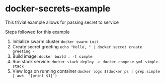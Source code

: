 # docker-secrets-example
This trivial example allows for passing secret to service

Steps followed for this example
1. Initialize swarm cluster
  `docker swarm init`
1. Create secret greeting
  `echo "Hello, " | docker secret create greeting -`
1. Build image:
  `docker build . -t simple`
1. Run stack service:
  `docker stack deploy -c docker-compose.yml simple-stack`
1. View logs on running container
  `docker logs $(docker ps | grep simple | awk  '{print $1}')`
